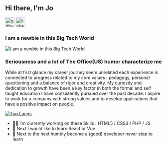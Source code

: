 ## Hi there, I'm **Jo** 
[<img src='https://cdn.jsdelivr.net/npm/simple-icons@3.0.1/icons/github.svg' alt='github' height='30'>](https://github.com/FzJo)  [<img src='https://cdn.jsdelivr.net/npm/simple-icons@3.0.1/icons/linkedin.svg' alt='linkedin' height='30'>](https://www.linkedin.com/in/jfenza/) 
### I am a newbie in this Big Tech World
![I am a newbie in this Big Tech World](./images/jofz_github_banner_smaller.png)

### **Seriousness** and a lot of The Office(US) humor characterize me

While at first glance my career journey seem unrelated each experience is connected to progress related to my core values : pedagogy, personal questioning and a balance of rigor and creativity. My curiosity and dedication to growth have been a key factor in both the formal and self taught education I have consistently pursued over the past decade. 
I aspire to work for a company with strong values ​​and to develop applications that have a positive impact on people.

[![Top Langs](https://github-readme-stats.vercel.app/api/top-langs/?username=FzJo&layout=compact&theme=onedark&count_private=true)](https://github.com/anuraghazra/github-readme-stats)

* 👨‍💻 I’m currently working on these Skills : HTML5 / CSS3 / PHP / JS 
* 📖 Next I would like to learn React or Vue
* 🔭 Next to the next humbly become a (good) developer never stop to learn

